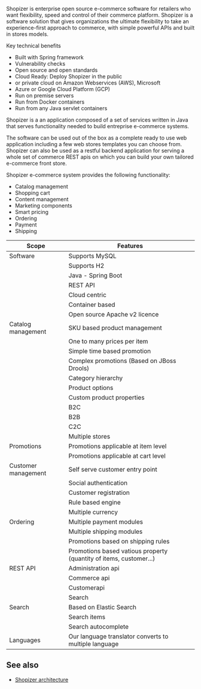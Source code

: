 Shopizer is enterprise open source e-commerce software for retailers who want flexibility, speed and control of their commerce platform. Shopizer is a software solution that gives organizations the ultimate flexibility to take an experience-first approach to commerce, with simple powerful APIs and built in stores models.

Key technical benefits

  - Built with Spring framework
  - Vulnerability checks
  - Open source and open standards
  - Cloud Ready: Deploy Shopizer in the public
  - or private cloud on Amazon Webservices (AWS), Microsoft
  - Azure or Google Cloud Platform (GCP)
  - Run on premise servers
  - Run from Docker containers
  - Run from any Java servlet containers


Shopizer is a an application composed of a set of services written in Java that serves functionality needed to build entreprise e-commerce systems.

The software can be used out of the box as a complete ready to use web application including a few web stores templates you can choose from. Shopizer can also be used as a restful backend application for serving a whole set of commerce REST apis on which you can build your own tailored e-commerce front store.

Shopizer e-commerce system provides the following functionality:
  - Catalog management
  - Shopping cart
  - Content management
  - Marketing components
  - Smart pricing
  - Ordering
  - Payment
  - Shipping

  |Scope|Features|
|--- |--- |
|Software|Supports MySQL|
||Supports H2|
||Java - Spring Boot|
||REST API|
||Cloud centric|
||Container based|
||Open source Apache v2 licence|
|Catalog management|SKU based product management|
||One to many prices per item|
||Simple time based promotion|
||Complex promotions (Based on JBoss Drools)|
||Category hierarchy|
||Product options|
||Custom product properties|
||B2C|
||B2B|
||C2C|
||Multiple stores|
|Promotions|Promotions applicable at item level|
||Promotions applicable at cart level|
|Customer management|Self serve customer entry point|
||Social authentication|
||Customer registration|
||Rule based engine|
||Multiple currency|
|Ordering|Multiple payment modules|
||Multiple shipping modules|
||Promotions based on shipping rules|
||Promotions based vatious property (quantity of items, customer...)|
|REST API|Administration api|
||Commerce api|
||Customerapi|
||Search|
|Search|Based on Elastic Search|
||Search items|
||Search autocomplete|
|Languages|Our language translator converts to multiple language|

## See also

* [Shopizer architecture](/documentation/#/starting/architecture)